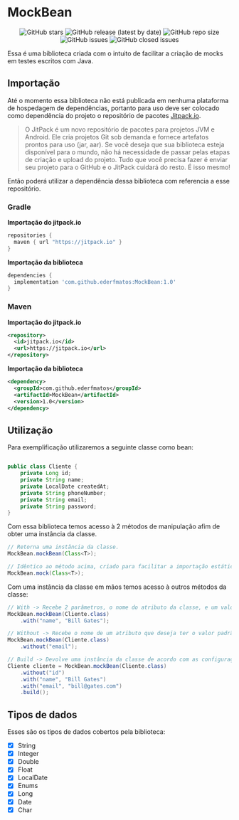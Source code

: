 
# MockBean
  
  
<p align="center">
	<img src="https://github.com/ederfmatos/MockBean/workflows/Java%20CI%20with%20Gradle/badge.svg"
	<img alt="GitHub stars" src="https://img.shields.io/github/stars/ederfmatos/MockBean?style=social">
	<img alt="GitHub release (latest by date)" src="https://img.shields.io/github/v/release/ederfmatos/MockBean?style=social">
	<img alt="GitHub repo size" src="https://img.shields.io/github/repo-size/ederfmatos/MockBean">
	<img alt="GitHub issues" src="https://img.shields.io/github/issues/ederfmatos/MockBean">
	<img alt="GitHub closed issues" src="https://img.shields.io/github/issues-closed/ederfmatos/MockBean">
</p>

Essa é uma biblioteca criada com o intuito de facilitar a criação de mocks em testes escritos com Java. 

## Importação

Até o momento essa biblioteca não está publicada em nenhuma plataforma de hospedagem de dependências, portanto para uso deve ser colocado como dependência do projeto o repositório de pacotes [Jitpack.io](https://jitpack.io/docs/). 

> O JitPack é um novo repositório de pacotes para projetos JVM e Android. Ele cria projetos Git sob demanda e fornece artefatos prontos para uso (jar, aar).
> Se você deseja que sua biblioteca esteja disponível para o mundo, não  há necessidade de passar pelas etapas de criação e upload do projeto. Tudo que você precisa fazer é enviar seu projeto para o GitHub e o JitPack cuidará do resto. É isso mesmo!

Então poderá utilizar a dependência dessa biblioteca com referencia a esse repositório.

### Gradle

**Importação do jitpack.io**	
	
``` gradle
repositories {  
  maven { url "https://jitpack.io" }  
}
```

**Importação da biblioteca**

``` gradle
dependencies {
  implementation 'com.github.ederfmatos:MockBean:1.0'
}
```

### Maven

**Importação do jitpack.io**	

``` xml
<repository>
  <id>jitpack.io</id>
  <url>https://jitpack.io</url>
</repository>
```

**Importação da biblioteca**

``` xml
<dependency>
  <groupId>com.github.ederfmatos</groupId>
  <artifactId>MockBean</artifactId>
  <version>1.0</version>
</dependency>
```

## Utilização

Para exemplificação utilizaremos a seguinte classe como bean:

``` Java

public class Cliente {
    private Long id;
    private String name;
    private LocalDate createdAt;
    private String phoneNumber;
    private String email;
    private String password;
}

```

Com essa biblioteca temos acesso à 2 métodos de manipulação afim de obter uma instância da classe.

``` Java
// Retorna uma instância da classe.
MockBean.mockBean(Class<T>);

// Idêntico ao método acima, criado para facilitar a importação estática.
MockBean.mock(Class<T>);
```

Com uma instância da classe em mãos temos acesso à outros métodos da classe:

``` Java
// With -> Recebe 2 parâmetros, o nome do atributo da classe, e um valor para ser colocado nesse atributo.
MockBean.mockBean(Cliente.class)
	.with("name", "Bill Gates");

// Without -> Recebe o nome de um atributo que deseja ter o valor padrão de acordo com o tipo.
MockBean.mockBean(Cliente.class)
	.without("email");

// Build -> Devolve uma instância da classe de acordo com as configurações passadas nos métodos anteriores
Cliente cliente = MockBean.mockBean(Cliente.class)
	.without("id")
	.with("name", "Bill Gates")
	.with("email", "bill@gates.com")
	.build();
```

## Tipos de dados

Esses são os tipos de dados cobertos pela biblioteca:

 - [x] String
 - [x] Integer
 - [x] Double
 - [x] Float
 - [x] LocalDate
 - [x] Enums
 - [X] Long
 - [X] Date
 - [X] Char
